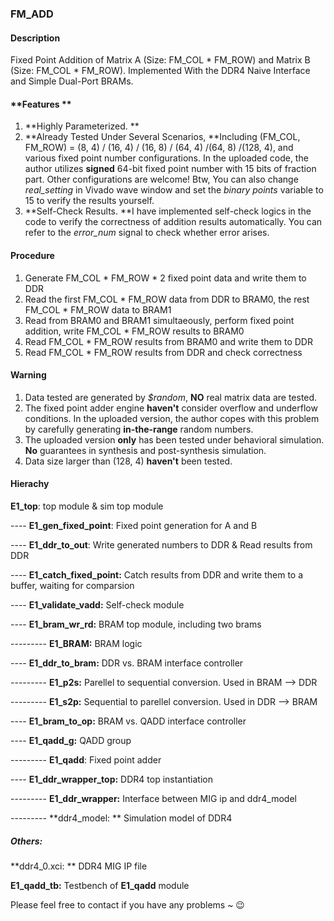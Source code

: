 ### FM_ADD

#### **Description** 

Fixed Point Addition of Matrix A (Size: FM_COL * FM_ROW) and Matrix B (Size: FM_COL * FM_ROW). Implemented With the DDR4 Naive Interface and Simple Dual-Port BRAMs. 

#### **Features **  

1. **Highly Parameterized. **
2. **Already Tested Under Several Scenarios, **Including (FM_COL, FM_ROW) = (8, 4) / (16, 4) / (16, 8) / (64, 4) /(64, 8) /(128, 4), and various fixed point number configurations. In the uploaded code, the author utilizes **signed** 64-bit fixed point number with 15 bits of fraction part. Other configurations are welcome! Btw, You can also change *real_setting* in Vivado wave window and set the *binary points* variable to 15 to verify the results yourself.
3. **Self-Check Results. **I have implemented self-check logics in the code to verify the correctness of addition results automatically. You can refer to the *error_num* signal to check whether error arises.  



#### Procedure

1. Generate FM_COL * FM_ROW * 2 fixed point data and write them to DDR
2. Read the first FM_COL * FM_ROW data from DDR to BRAM0, the rest FM_COL * FM_ROW data to BRAM1
3. Read from BRAM0 and BRAM1 simultaeously, perform fixed point addition, write FM_COL * FM_ROW results to BRAM0
4. Read FM_COL * FM_ROW results from BRAM0 and write them to DDR
5. Read FM_COL * FM_ROW results from DDR and check correctness 



#### Warning

1. Data tested are generated by *$random*, **NO** real matrix data are tested.
2. The fixed point adder engine **haven't** consider overflow and underflow conditions. In the uploaded version, the author copes with this problem by carefully generating **in-the-range** random numbers.
3. The uploaded version **only** has been tested under behavioral simulation. **No** guarantees in synthesis and post-synthesis simulation.
4. Data size larger than (128, 4) **haven't** been tested.



#### Hierachy

**E1_top**: top module & sim top module

---- **E1_gen_fixed_point**: Fixed point generation for A and B 

---- **E1_ddr_to_out**: Write generated numbers to DDR & Read results from DDR

---- **E1_catch_fixed_point:** Catch results from DDR and write them to a buffer, waiting for comparsion

---- **E1_validate_vadd:** Self-check module

---- **E1_bram_wr_rd:** BRAM top module, including two brams

--------- **E1_BRAM:** BRAM logic 

---- **E1_ddr_to_bram:** DDR vs. BRAM interface controller

--------- **E1_p2s:** Parellel to sequential conversion. Used in BRAM --> DDR

--------- **E1_s2p:** Sequential to parellel conversion. Used in DDR --> BRAM

---- **E1_bram_to_op:** BRAM vs. QADD interface controller

---- **E1_qadd_g:** QADD group

--------- **E1_qadd**: Fixed point adder

---- **E1_ddr_wrapper_top:** DDR4 top instantiation

--------- **E1_ddr_wrapper:** Interface between MIG ip and ddr4_model

--------- **ddr4_model: ** Simulation model of DDR4



##### Others:

**ddr4_0.xci: ** DDR4 MIG IP file

**E1_qadd_tb:** Testbench of **E1_qadd** module



Please feel free to contact if you have any problems ~ 😉

